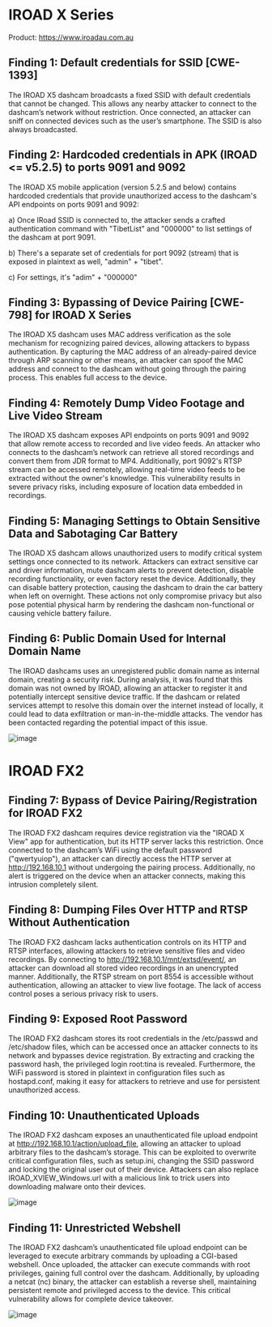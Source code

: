 # IROAD X Series

Product: https://www.iroadau.com.au

## Finding 1: Default credentials for SSID [CWE-1393]
The IROAD X5 dashcam broadcasts a fixed SSID with default credentials that cannot be changed. This allows any nearby attacker to connect to the dashcam’s network without restriction. Once connected, an attacker can sniff on connected devices such as the user’s smartphone. The SSID is also always broadcasted.

## Finding 2: Hardcoded credentials in APK (IROAD <= v5.2.5) to ports 9091 and 9092
The IROAD X5 mobile application (version 5.2.5 and below) contains hardcoded credentials that provide unauthorized access to the dashcam's API endpoints on ports 9091 and 9092:

a) Once IRoad SSID is connected to, the attacker sends a crafted authentication command with "TibetList" and "000000" to list settings of the dashcam at port 9091. 

b) There's a separate set of credentials for port 9092 (stream) that is exposed in plaintext as well, "admin" + "tibet". 

c) For settings, it's "adim" + "000000"

## Finding 3: Bypassing of Device Pairing [CWE-798] for IROAD X Series
The IROAD X5 dashcam uses MAC address verification as the sole mechanism for recognizing paired devices, allowing attackers to bypass authentication. By capturing the MAC address of an already-paired device through ARP scanning or other means, an attacker can spoof the MAC address and connect to the dashcam without going through the pairing process. This enables full access to the device.

## Finding 4: Remotely Dump Video Footage and Live Video Stream
The IROAD X5 dashcam exposes API endpoints on ports 9091 and 9092 that allow remote access to recorded and live video feeds. An attacker who connects to the dashcam’s network can retrieve all stored recordings and convert them from JDR format to MP4. Additionally, port 9092's RTSP stream can be accessed remotely, allowing real-time video feeds to be extracted without the owner's knowledge. This vulnerability results in severe privacy risks, including exposure of location data embedded in recordings.

## Finding 5: Managing Settings to Obtain Sensitive Data and Sabotaging Car Battery
The IROAD X5 dashcam allows unauthorized users to modify critical system settings once connected to its network. Attackers can extract sensitive car and driver information, mute dashcam alerts to prevent detection, disable recording functionality, or even factory reset the device. Additionally, they can disable battery protection, causing the dashcam to drain the car battery when left on overnight. These actions not only compromise privacy but also pose potential physical harm by rendering the dashcam non-functional or causing vehicle battery failure.

## Finding 6: Public Domain Used for Internal Domain Name
The IROAD dashcams uses an unregistered public domain name as internal domain, creating a security risk. During analysis, it was found that this domain was not owned by IROAD, allowing an attacker to register it and potentially intercept sensitive device traffic. If the dashcam or related services attempt to resolve this domain over the internet instead of locally, it could lead to data exfiltration or man-in-the-middle attacks. The vendor has been contacted regarding the potential impact of this issue.

![image](https://github.com/user-attachments/assets/43458854-9dab-432e-8505-ff9cb285d169)


# IROAD FX2

## Finding 7: Bypass of Device Pairing/Registration for IROAD FX2
The IROAD FX2 dashcam requires device registration via the "IROAD X View" app for authentication, but its HTTP server lacks this restriction. Once connected to the dashcam’s WiFi using the default password ("qwertyuiop"), an attacker can directly access the HTTP server at http://192.168.10.1 without undergoing the pairing process. Additionally, no alert is triggered on the device when an attacker connects, making this intrusion completely silent.

## Finding 8: Dumping Files Over HTTP and RTSP Without Authentication
The IROAD FX2 dashcam lacks authentication controls on its HTTP and RTSP interfaces, allowing attackers to retrieve sensitive files and video recordings. By connecting to http://192.168.10.1/mnt/extsd/event/, an attacker can download all stored video recordings in an unencrypted manner. Additionally, the RTSP stream on port 8554 is accessible without authentication, allowing an attacker to view live footage. The lack of access control poses a serious privacy risk to users.

## Finding 9: Exposed Root Password
The IROAD FX2 dashcam stores its root credentials in the /etc/passwd and /etc/shadow files, which can be accessed once an attacker connects to its network and bypasses device registration. By extracting and cracking the password hash, the privileged login root:tina is revealed. Furthermore, the WiFi password is stored in plaintext in configuration files such as hostapd.conf, making it easy for attackers to retrieve and use for persistent unauthorized access.

## Finding 10: Unauthenticated Uploads
The IROAD FX2 dashcam exposes an unauthenticated file upload endpoint at http://192.168.10.1/action/upload_file, allowing an attacker to upload arbitrary files to the dashcam’s storage. This can be exploited to overwrite critical configuration files, such as setup.ini, changing the SSID password and locking the original user out of their device. Attackers can also replace IROAD_XVIEW_Windows.url with a malicious link to trick users into downloading malware onto their devices.

![image](https://github.com/user-attachments/assets/d0d06b20-8f70-4fd1-bae7-ad90734c5496)


## Finding 11: Unrestricted Webshell
The IROAD FX2 dashcam’s unauthenticated file upload endpoint can be leveraged to execute arbitrary commands by uploading a CGI-based webshell. Once uploaded, the attacker can execute commands with root privileges, gaining full control over the dashcam. Additionally, by uploading a netcat (nc) binary, the attacker can establish a reverse shell, maintaining persistent remote and privileged access to the device. This critical vulnerability allows for complete device takeover.

![image](https://github.com/user-attachments/assets/f66f572e-1d62-4f66-b5b3-46d1c1611943)


